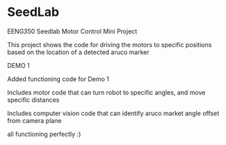 # SeedLab
EENG350 Seedlab Motor Control Mini Project

This project shows the code for driving the motors to specific positions based on the location of a detected aruco marker


DEMO 1

Added functioning code for Demo 1

Includes motor code that can turn robot to specific angles, and move specific distances

Includes computer vision code that can identify aruco market angle offset from camera plane 

all functioning perfectly :)
